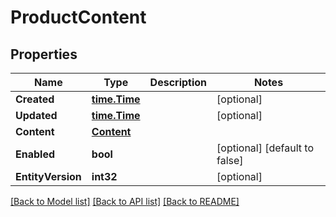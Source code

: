 # ProductContent

## Properties
Name | Type | Description | Notes
------------ | ------------- | ------------- | -------------
**Created** | [**time.Time**](time.Time.md) |  | [optional] 
**Updated** | [**time.Time**](time.Time.md) |  | [optional] 
**Content** | [**Content**](Content.md) |  | 
**Enabled** | **bool** |  | [optional] [default to false]
**EntityVersion** | **int32** |  | [optional] 

[[Back to Model list]](../README.md#documentation-for-models) [[Back to API list]](../README.md#documentation-for-api-endpoints) [[Back to README]](../README.md)


